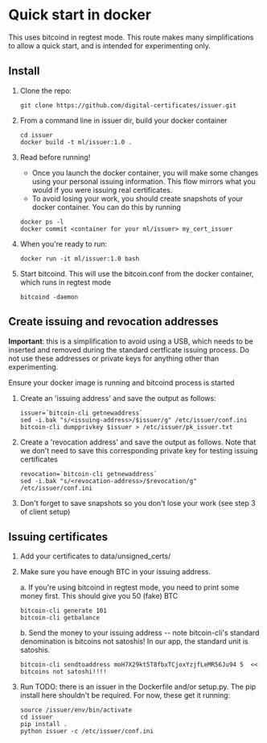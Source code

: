 # Quick start in docker

This uses bitcoind in regtest mode. This route makes many simplifications to allow a quick start, and is intended for
experimenting only.

## Install
1. Clone the repo:

    ```
    git clone https://github.com/digital-certificates/issuer.git
    ```

2. From a command line in issuer dir, build your docker container

    ```
    cd issuer
    docker build -t ml/issuer:1.0 .
    ```

3. Read before running!

    - Once you launch the docker container, you will make some changes using your personal issuing information. This flow
    mirrors what you would if you were issuing real certificates.
    - To avoid losing your work, you should create snapshots of your docker container. You can do this by running

    ```
    docker ps -l
    docker commit <container for your ml/issuer> my_cert_issuer
    ```

4. When you're ready to run:

    ```
    docker run -it ml/issuer:1.0 bash

    ```

5. Start bitcoind. This will use the bitcoin.conf from the docker container, which runs in regtest mode

    ```
    bitcoind -daemon
    ```

## Create issuing and revocation addresses

__Important__: this is a simplification to avoid using a USB, which needs to be inserted and removed during the
standard certficate issuing process. Do not use these addresses or private keys for anything other than experimenting.

Ensure your docker image is running and bitcoind process is started

1. Create an 'issuing address' and save the output as follows:

    ```
    issuer=`bitcoin-cli getnewaddress`
    sed -i.bak "s/<issuing-address>/$issuer/g" /etc/issuer/conf.ini
    bitcoin-cli dumpprivkey $issuer > /etc/issuer/pk_issuer.txt
    ```
2. Create a 'revocation address' and save the output as follows. Note that we don't need to save this
corresponding private key for testing issuing certificates

    ```
    revocation=`bitcoin-cli getnewaddress`
    sed -i.bak "s/<revocation-address>/$revocation/g" /etc/issuer/conf.ini
    ```

3. Don't forget to save snapshots so you don't lose your work (see step 3 of client setup)

## Issuing certificates

1. Add your certificates to data/unsigned_certs/

2. Make sure you have enough BTC in your issuing address.

    a. If you're using bitcoind in regtest mode, you need to print some money first. This should give you 50 (fake) BTC

    ```
    bitcoin-cli generate 101
    bitcoin-cli getbalance
    ```

    b. Send the money to your issuing address -- note bitcoin-cli's standard denomination is bitcoins not satoshis! In our
    app, the standard unit is satoshis.
    ```
    bitcoin-cli sendtoaddress moH7X29kt5T8fbxTCjoxYzjfLeMR56Ju94 5  << bitcoins not satoshi!!!!
    ```

3. Run
TODO: there is an issuer in the Dockerfile and/or setup.py. The pip install here shouldn't be required.
For now, these get it running:

    ```
    source /issuer/env/bin/activate
    cd issuer
    pip install .
    python issuer -c /etc/issuer/conf.ini
    ```
